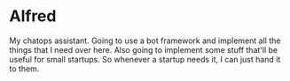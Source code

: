 # Alfred
My chatops assistant. Going to use a bot framework and implement all the things that I need over here. 
Also going to implement some stuff that'll be useful for small startups. So whenever a startup needs it, I can just hand it to them.

